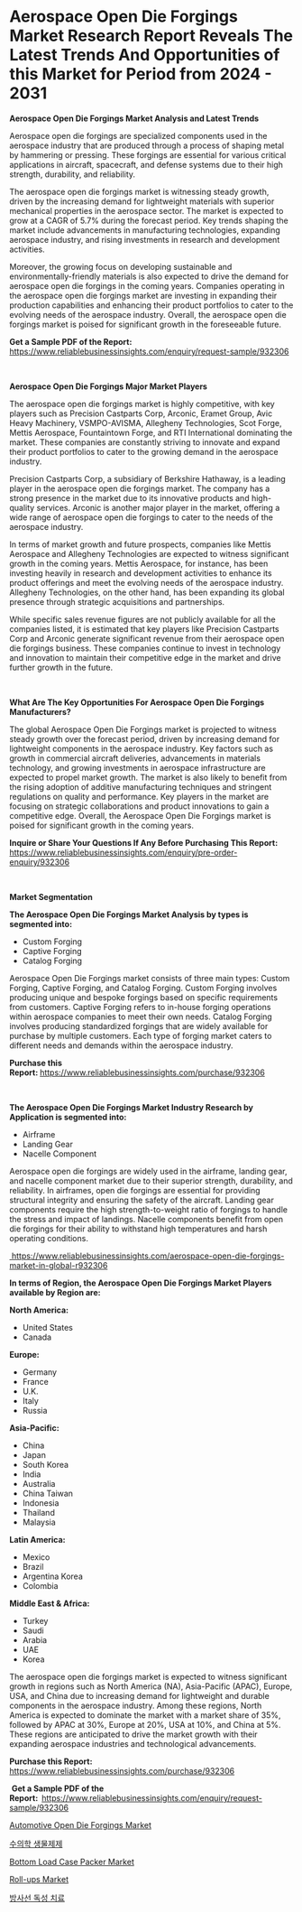 <p><h1>Aerospace Open Die Forgings Market Research Report Reveals The Latest Trends And Opportunities of this Market for Period from 2024 - 2031</h1></p><p><strong>Aerospace Open Die Forgings Market Analysis and Latest Trends</strong></p>
<p><p>Aerospace open die forgings are specialized components used in the aerospace industry that are produced through a process of shaping metal by hammering or pressing. These forgings are essential for various critical applications in aircraft, spacecraft, and defense systems due to their high strength, durability, and reliability.</p><p>The aerospace open die forgings market is witnessing steady growth, driven by the increasing demand for lightweight materials with superior mechanical properties in the aerospace sector. The market is expected to grow at a CAGR of 5.7% during the forecast period. Key trends shaping the market include advancements in manufacturing technologies, expanding aerospace industry, and rising investments in research and development activities.</p><p>Moreover, the growing focus on developing sustainable and environmentally-friendly materials is also expected to drive the demand for aerospace open die forgings in the coming years. Companies operating in the aerospace open die forgings market are investing in expanding their production capabilities and enhancing their product portfolios to cater to the evolving needs of the aerospace industry. Overall, the aerospace open die forgings market is poised for significant growth in the foreseeable future.</p></p>
<p><strong>Get a Sample PDF of the Report:&nbsp;</strong> <a href="https://www.reliablebusinessinsights.com/enquiry/request-sample/932306">https://www.reliablebusinessinsights.com/enquiry/request-sample/932306</a></p>
<p>&nbsp;</p>
<p><strong>Aerospace Open Die Forgings Major Market Players</strong></p>
<p><p>The aerospace open die forgings market is highly competitive, with key players such as Precision Castparts Corp, Arconic, Eramet Group, Avic Heavy Machinery, VSMPO-AVISMA, Allegheny Technologies, Scot Forge, Mettis Aerospace, Fountaintown Forge, and RTI International dominating the market. These companies are constantly striving to innovate and expand their product portfolios to cater to the growing demand in the aerospace industry.</p><p>Precision Castparts Corp, a subsidiary of Berkshire Hathaway, is a leading player in the aerospace open die forgings market. The company has a strong presence in the market due to its innovative products and high-quality services. Arconic is another major player in the market, offering a wide range of aerospace open die forgings to cater to the needs of the aerospace industry.</p><p>In terms of market growth and future prospects, companies like Mettis Aerospace and Allegheny Technologies are expected to witness significant growth in the coming years. Mettis Aerospace, for instance, has been investing heavily in research and development activities to enhance its product offerings and meet the evolving needs of the aerospace industry. Allegheny Technologies, on the other hand, has been expanding its global presence through strategic acquisitions and partnerships.</p><p>While specific sales revenue figures are not publicly available for all the companies listed, it is estimated that key players like Precision Castparts Corp and Arconic generate significant revenue from their aerospace open die forgings business. These companies continue to invest in technology and innovation to maintain their competitive edge in the market and drive further growth in the future.</p></p>
<p>&nbsp;</p>
<p><strong>What Are The Key Opportunities For Aerospace Open Die Forgings Manufacturers?</strong></p>
<p><p>The global Aerospace Open Die Forgings market is projected to witness steady growth over the forecast period, driven by increasing demand for lightweight components in the aerospace industry. Key factors such as growth in commercial aircraft deliveries, advancements in materials technology, and growing investments in aerospace infrastructure are expected to propel market growth. The market is also likely to benefit from the rising adoption of additive manufacturing techniques and stringent regulations on quality and performance. Key players in the market are focusing on strategic collaborations and product innovations to gain a competitive edge. Overall, the Aerospace Open Die Forgings market is poised for significant growth in the coming years.</p></p>
<p><strong>Inquire or Share Your Questions If Any Before Purchasing This Report:</strong> <a href="https://www.reliablebusinessinsights.com/enquiry/pre-order-enquiry/932306">https://www.reliablebusinessinsights.com/enquiry/pre-order-enquiry/932306</a></p>
<p>&nbsp;</p>
<p><strong>Market Segmentation</strong></p>
<p><strong>The Aerospace Open Die Forgings Market Analysis by types is segmented into:</strong></p>
<p><ul><li>Custom Forging</li><li>Captive Forging</li><li>Catalog Forging</li></ul></p>
<p><p>Aerospace Open Die Forgings market consists of three main types: Custom Forging, Captive Forging, and Catalog Forging. Custom Forging involves producing unique and bespoke forgings based on specific requirements from customers. Captive Forging refers to in-house forging operations within aerospace companies to meet their own needs. Catalog Forging involves producing standardized forgings that are widely available for purchase by multiple customers. Each type of forging market caters to different needs and demands within the aerospace industry.</p></p>
<p><strong>Purchase this Report:&nbsp;</strong><a href="https://www.reliablebusinessinsights.com/purchase/932306">https://www.reliablebusinessinsights.com/purchase/932306</a></p>
<p>&nbsp;</p>
<p><strong>The Aerospace Open Die Forgings Market Industry Research by Application is segmented into:</strong></p>
<p><ul><li>Airframe</li><li>Landing Gear</li><li>Nacelle Component</li></ul></p>
<p><p>Aerospace open die forgings are widely used in the airframe, landing gear, and nacelle component market due to their superior strength, durability, and reliability. In airframes, open die forgings are essential for providing structural integrity and ensuring the safety of the aircraft. Landing gear components require the high strength-to-weight ratio of forgings to handle the stress and impact of landings. Nacelle components benefit from open die forgings for their ability to withstand high temperatures and harsh operating conditions.</p></p>
<p><a href="https://www.reliablebusinessinsights.com/aerospace-open-die-forgings-market-in-global-r932306">&nbsp;https://www.reliablebusinessinsights.com/aerospace-open-die-forgings-market-in-global-r932306</a></p>
<p><strong>In terms of Region, the Aerospace Open Die Forgings Market Players available by Region are:</strong></p>
<p>
    <p> <strong> North America: </strong>
        <ul>
            <li>United States</li>
            <li>Canada</li>
        </ul>
        </p> 
    <p> <strong> Europe: </strong>
        <ul>
            <li>Germany</li>
            <li>France</li>
            <li>U.K.</li>
            <li>Italy</li>
            <li>Russia</li>
        </ul>
        </p> 
    <p> <strong> Asia-Pacific: </strong>
        <ul>
            <li>China</li>
            <li>Japan</li>
            <li>South Korea</li>
            <li>India</li>
            <li>Australia</li>
            <li>China Taiwan</li>
            <li>Indonesia</li>
            <li>Thailand</li>
            <li>Malaysia</li>
        </ul>
        </p> 
    <p> <strong> Latin America: </strong>
        <ul>
            <li>Mexico</li>
            <li>Brazil</li>
            <li>Argentina Korea</li>
            <li>Colombia</li>
        </ul>
        </p> 
    <p> <strong> Middle East & Africa: </strong>
        <ul>
            <li>Turkey</li>
            <li>Saudi</li>
            <li>Arabia</li>
            <li>UAE</li>
            <li>Korea</li>
        </ul>
    </p>
    </p>
<p><p>The aerospace open die forgings market is expected to witness significant growth in regions such as North America (NA), Asia-Pacific (APAC), Europe, USA, and China due to increasing demand for lightweight and durable components in the aerospace industry. Among these regions, North America is expected to dominate the market with a market share of 35%, followed by APAC at 30%, Europe at 20%, USA at 10%, and China at 5%. These regions are anticipated to drive the market growth with their expanding aerospace industries and technological advancements.</p></p>
<p><strong>Purchase this Report: </strong><a href="https://www.reliablebusinessinsights.com/purchase/932306">https://www.reliablebusinessinsights.com/purchase/932306</a></p>
<p>&nbsp;<strong>Get a Sample PDF of the Report:&nbsp;&nbsp;</strong><a href="https://www.reliablebusinessinsights.com/enquiry/request-sample/932306">https://www.reliablebusinessinsights.com/enquiry/request-sample/932306</a></p>
<p><strong></strong></p>
<p><p><a href="https://github.com/brenzgnarento/Market-Research-Report-List-2/blob/main/automotive-open-die-forgings-market.md">Automotive Open Die Forgings Market</a></p><p><a href="https://medium.com/@ryderpfeffer/%EC%88%98%EC%9D%98%ED%95%99-%EC%83%9D%EB%AC%BC%ED%95%99-%EC%8B%9C%EC%9E%A5-%EA%B2%BD%EC%9F%81-%EB%B6%84%EC%84%9D-%EC%8B%9C%EC%9E%A5-%EB%8F%99%ED%96%A5-%EB%B0%8F-2031%EB%85%84%EA%B9%8C%EC%A7%80%EC%9D%98-%EC%98%88%EC%B8%A1-63635bba9edb">수의학 생물제제</a></p><p><a href="https://www.linkedin.com/pulse/decoding-bottom-load-case-packer-market-metrics-share-trends-5o5me">Bottom Load Case Packer Market</a></p><p><a href="https://issuu.com/reportprime-2/docs/roll-ups-market-size-2030.pptx">Roll-ups Market</a></p><p><a href="https://medium.com/@staceyhilll80/%EB%B0%A9%EC%82%AC%EC%84%A0-%EB%8F%85%EC%84%B1-%EC%B9%98%EB%A3%8C-%EC%8B%9C%EC%9E%A5-%EC%A1%B0%EC%82%AC-%EB%B3%B4%EA%B3%A0%EC%84%9C-%EA%B7%B8-%EC%97%AD%EC%82%AC-%EB%B0%8F-2024%EB%85%84%EB%B6%80%ED%84%B0-2031%EB%85%84%EA%B9%8C%EC%A7%80%EC%9D%98-%EC%98%88%EC%B8%A1-eab343e0c884">방사선 독성 치료</a></p></p>